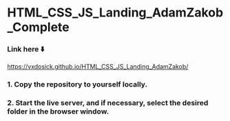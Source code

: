 # HTML_CSS_JS_Landing_AdamZakob_Complete

### Link here ⬇️

https://vxdosick.github.io/HTML_CSS_JS_Landing_AdamZakob/

### 1. Copy the repository to yourself locally.
### 2. Start the live server, and if necessary, select the desired folder in the browser window.
